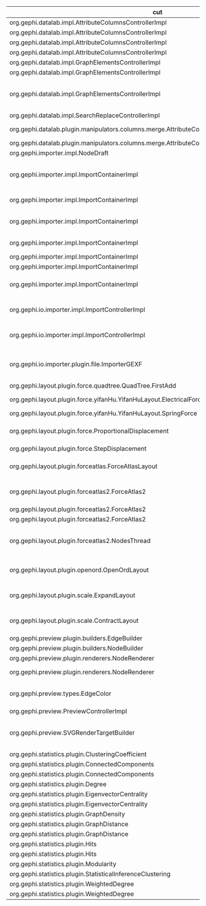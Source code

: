 | cut 	| mut 	| mocked 	| tests 	| oo 	| po 	| co 	| passing 	| failing 	| comments 	|
|---	|---	|---	|---	|---	|---	|---	|---	|---	|---	|
| org.gephi.datalab.impl.AttributeColumnsControllerImpl 	| setAttributeValue(Object,Element,Column) 	| Element.setAttribute(Column,Object) 	| 3 	| 1 	| 1 	| 1 	| 3 	| 0 	| - 	|
| org.gephi.datalab.impl.AttributeColumnsControllerImpl 	| canClearColumnData(Column) 	| not inv - Column.getId(), Column.isReadOnly() 	| 3 	| 1 	| 1 	| 1 	| 0 	| 3 	| NPE 	|
| org.gephi.datalab.impl.AttributeColumnsControllerImpl 	| addAttributeColumn(Table,String,Class) 	| Table.hasColumn(String) 	| 2 	| - 	| 1 	| 1 	| 2 	| 0 	| - 	|
| org.gephi.datalab.impl.AttributeColumnsControllerImpl 	| canConvertColumnToDynamic(Column) 	| Column.isReadOnly(), not inv - Column.getTitle() 	| 3 	| 1 	| 1 	| 1 	| 3 	| 0 	| - 	|
| org.gephi.datalab.impl.GraphElementsControllerImpl 	| createEdge(String,Node,Node,boolean,Object,Graph) 	| Graph.addEdge(Edge) 	| 2 	| - 	| 1 	| 1 	| 0 	| 2 	| NPE 	|
| org.gephi.datalab.impl.GraphElementsControllerImpl 	| createNode(String,Graph) 	| Graph.addNode(Node) 	| 2 	| - 	| 1 	| 1 	| 0 	| 2 	| NPE 	|
| org.gephi.datalab.impl.GraphElementsControllerImpl 	| mergeNodes(Graph,Node[],Node,Column[],AttributeRowsMergeStrategy[],boolean) 	| NodeProperties.x(), NodeProperties.y(), NodeProperties.z(), NodeProperties.size(), ElementProperties.r(), ElementProperties.g(), ElementProperties.b(), ElementProperties.alpha() 	| 2 	| - 	| 1 	| 1 	| 0 	| 2 	| NPE 	|
| org.gephi.datalab.impl.SearchReplaceControllerImpl 	| replaceAll(SearchOptions,String) 	| SearchReplaceController$SearchOptions.resetStatus() 	| 3 	| 1 	| 1 	| 1 	| 0 	| 3 	| NPE 	|
| org.gephi.datalab.plugin.manipulators.columns.merge.AttributeColumnsMergeStrategiesControllerImpl 	| mergeDateColumnsToTimeInterval(Table,Column,Column,SimpleDateFormat,String,String) 	| Column.getIndex(), DateFormat.setTimeZone(TimeZone) 	| 2 	| - 	| 1 	| 1 	| 0 	| 2 	| NPE 	|
| org.gephi.datalab.plugin.manipulators.columns.merge.AttributeColumnsMergeStrategiesControllerImpl 	| mergeNumericColumnsToTimeInterval(Table,Column,Column,double,double) 	| Column.getIndex() 	| 2 	| - 	| 1 	| 1 	| 0 	| 2 	| NPE 	|
| org.gephi.importer.impl.NodeDraft 	| addInterval(double,double) 	| TimeSet.add(Object) 	| 2 	| - 	| 1 	| 1 	| 2 	| 0 	| - 	|
| org.gephi.importer.impl.ImportContainerImpl 	| addEdge(EdgeDraft) 	| Object2IntMap.containsKey(Object), List.add(java.lang.Object), Object2IntFunction.put(Object,int), ElementDraft.getId() 	| 2 	| - 	| 1 	| 1 	| 0 	| 2 	| Class cast exception 	|
| org.gephi.importer.impl.ImportContainerImpl 	| addEdgeColumn(String,Class,boolean) 	| Object2ObjectMap.size(), not inv - Class.getSimpleName() 	| 2 	| - 	| 1 	| 1 	| 2 	| 0 	| - 	|
| org.gephi.importer.impl.ImportContainerImpl 	| addNode(NodeDraft) 	| Object2IntMap.containsKey(Object), List.add(Object), Object2IntFunction.put(Object,int) 	| 2 	| - 	| 1 	| 1 	| 0 	| 2 	| wanted but not invoked 	|
| org.gephi.importer.impl.ImportContainerImpl 	| addNodeColumn(String,Class,boolean) 	| Object2ObjectMap.size(), not inv - Class.getSimpleName() 	| 2 	| - 	| 1 	| 1 	| 2 	| 0 	| - 	|
| org.gephi.importer.impl.ImportContainerImpl 	| getNode(String) 	| Object2IntFunction.getInt(Object) 	| 2 	| - 	| 1 	| 1 	| 2 	| 0 	| - 	|
| org.gephi.importer.impl.ImportContainerImpl 	| nodeExists(String) 	| Object2IntMap.containsKey(Object) 	| 3 	| 1 	| 1 	| 1 	| 3 	| 0 	| - 	|
| org.gephi.importer.impl.ImportContainerImpl 	| verify() 	| not inv - Class.getSimpleName(), Object2IntMap.size() 	| 3 	| 1 	| 1 	| 1 	| 0 	| 3 	| array index out of bounds 	|
| org.gephi.io.importer.impl.ImportControllerImpl 	| process(Container[],Processor,Workspace) 	| Processor.setContainers(ContainerUnloader[]), Processor.setWorkspace(Workspace), Processor.process() 	| 2 	| - 	| 1 	| 1 	| 2 	| 0 	| - 	|
| org.gephi.io.importer.impl.ImportControllerImpl 	| importFile(Reader,FileImporter,File) 	| Reader.close(), FileImporter.setReader(Reader), Importer.execute(ContainerLoader) 	| 2 	| - 	| 1 	| 1 	| 0 	| 2 	| wanted but not invoked 	|
| org.gephi.io.importer.plugin.file.ImporterGEXF 	| execute(ContainerLoader) 	| XMLStreamReader.hasNext(), XMLStreamReader.next(), XMLStreamReader.getLocalName(), XMLStreamReader.close() 	| 3 	| 1 	| 1 	| 1 	| 0 	| 3 	| bad file descriptor 	|
| org.gephi.layout.plugin.force.quadtree.QuadTree.FirstAdd 	| addNode(Node) 	| Node.x(), Node.y() 	| 3 	| 1 	| 1 	| 1 	| 3 	| 0 	| - 	|
| org.gephi.layout.plugin.force.yifanHu.YifanHuLayout.ElectricalForce 	| calculateForce(Node,Node,float) 	| Node.x(), Node.y() 	| 2 	| - 	| 1 	| 1 	| PO 	| CO 	| 1 extra invocation 	|
| org.gephi.layout.plugin.force.yifanHu.YifanHuLayout.SpringForce 	| calculateForce(Node,Node,float) 	| not inv - Node.x(), Node.y() 	| 2 	| - 	| 1 	| 1 	| 2 	| 0 	| - 	|
| org.gephi.layout.plugin.force.ProportionalDisplacement 	| moveNode(Node,ForceVector) 	| Node.setX(float), Node.setY(float) 	| 2 	| - 	| 1 	| 1 	| CO 	| PO 	| different args expected 	|
| org.gephi.layout.plugin.force.StepDisplacement 	| moveNode(Node,ForceVector) 	| Node.x(), Node.y(), Node.setX(float), Node.setY(float) 	| 2 	| - 	| 1 	| 1 	| 2 	| 0 	| - 	|
| org.gephi.layout.plugin.forceatlas.ForceAtlasLayout 	| goAlgo() 	| Graph.getDegree(Node) 	| 2 	| - 	| 1 	| 1 	| 0 	| 2 	| wanted but not invoked 	|
| org.gephi.layout.plugin.forceatlas2.ForceAtlas2 	| initAlgo() 	| Graph.getDegree(Node) 	| 2 	| - 	| 1 	| 1 	| 0 	| 2 	| wanted but not invoked 	|
| org.gephi.layout.plugin.forceatlas2.ForceAtlas2 	| goAlgo() 	| Graph.getDegree(Node) 	| 2 	| - 	| 1 	| 1 	| 0 	| 2 	| NPE 	|
| org.gephi.layout.plugin.forceatlas2.ForceAtlas2 	| endAlgo() 	| ExecutorService.shutdown() 	| 2 	| - 	| 1 	| 1 	| 2 	| 0 	| - 	|
| org.gephi.layout.plugin.forceatlas2.NodesThread 	| run() 	| not inv - ForceFactory$RepulsionForce.apply(Node,Node), ForceFactory$RepulsionForce.apply(Node,double) 	| 4 	| - 	| 2 	| 2 	| 2PO 	| 2CO 	| wanted x times but was y times 	|
| org.gephi.layout.plugin.openord.OpenOrdLayout 	| initAlgo() 	| Graph.getNodeCount(), Control.initParams(Params,int), Control.initWorker(Worker) 	| 2 	| - 	| 1 	| 1 	| 0 	| 2 	| wanted but not invoked 	|
| org.gephi.layout.plugin.scale.ExpandLayout 	| goAlgo() 	| Graph.getNodeCount() 	| 2 	| - 	| 1 	| 1 	| 0 	| 2 	| wanted but not invoked 	|
| org.gephi.layout.plugin.scale.ContractLayout 	| goAlgo() 	| Graph.getNodeCount() 	| 2 	| - 	| 1 	| 1 	| 0 	| 2 	| wanted but not invoked 	|
| org.gephi.preview.plugin.builders.EdgeBuilder 	| getItems(Graph) 	| Graph.getEdgeCount(), Graph.isDirected(Edge) 	| 2 	| - 	| 1 	| 1 	| 0 	| 2 	| NPE 	|
| org.gephi.preview.plugin.builders.NodeBuilder 	| getItems(Graph) 	| Graph.getNodeCount() 	| 2 	| - 	| 1 	| 1 	| 0 	| 2 	| NPE 	|
| org.gephi.preview.plugin.renderers.NodeRenderer 	| getCanvasSize(Item,PreviewProperties) 	| PreviewProperties.getFloatValue(String) 	| 2 	| - 	| 1 	| 1 	| 2 	| 0 	| - 	|
| org.gephi.preview.plugin.renderers.NodeRenderer 	| renderPDF(Item,PDFTarget,PreviewProperties) 	| PreviewProperties.getFloatValue(String), PreviewProperties.getBooleanValue(String) 	| 2 	| - 	| 1 	| 1 	| 0 	| 2 	| NPE 	|
| org.gephi.preview.types.EdgeColor 	| getColor(Color,Color,Color) 	| Color.getRed(), Color.getGreen(), Color.getBlue(), Color.getAlpha() 	| 2 	| - 	| 1 	| 1 	| PO 	| CO 	| wanted but not invoked 	|
| org.gephi.preview.PreviewControllerImpl 	| getModel(Workspace) 	| Workspace.add(Object) 	| 2 	| - 	| 1 	| 1 	| 0 	| 2 	| NPE 	|
| org.gephi.preview.SVGRenderTargetBuilder 	| toHexString(Color) 	| Color.getRGB() 	| 3 	| 1 	| 1 	| 1 	| 2 	| CO 	| wanted 5 times but was one time 	|
| org.gephi.statistics.plugin.ClusteringCoefficient 	| initStartValues(Graph) 	| Graph.getNodeCount() 	| 2 	| - 	| 1 	| 1 	| 2 	| 0 	| - 	|
| org.gephi.statistics.plugin.ConnectedComponents 	| computeWeaklyConnectedComponents(Graph,HashMap) 	| Graph.getNodeCount() 	| 2 	| - 	| 1 	| 1 	| 0 	| 2 	| NPE 	|
| org.gephi.statistics.plugin.ConnectedComponents 	| top_tarjans(DirectedGraph,HashMap) 	| Graph.getNodeCount() 	| 2 	| - 	| 1 	| 1 	| 0 	| 2 	| NPE 	|
| org.gephi.statistics.plugin.Degree 	| execute(Graph) 	| Graph.isDirected(), Graph.setAttribute(String,Object) 	| 2 	| - 	| 1 	| 1 	| 0 	| 2 	| NPE 	|
| org.gephi.statistics.plugin.EigenvectorCentrality 	| calculateEigenvectorCentrality(Graph,double[],HashMap,HashMap,boolean,int) 	| Graph.getNodeCount() 	| 3 	| 1 	| 1 	| 1 	| 0 	| 3 	| NPE 	|
| org.gephi.statistics.plugin.EigenvectorCentrality 	| execute(Graph) 	| Graph.getNodeCount() 	| 2 	| - 	| 1 	| 1 	| 0 	| 2 	| NPE 	|
| org.gephi.statistics.plugin.GraphDensity 	| calculateDensity(Graph,boolean) 	| Graph.getEdgeCount(), Graph.getNodeCount() 	| 3 	| 1 	| 1 	| 1 	| 3 	| 0 	| - 	|
| org.gephi.statistics.plugin.GraphDistance 	| calculateDistanceMetrics(Graph,HashMap,boolean,boolean) 	| Graph.getNodeCount() 	| 2 	| - 	| 1 	| 1 	| 0 	| 2 	| NPE 	|
| org.gephi.statistics.plugin.GraphDistance 	| execute(Graph) 	| Graph.getNodeCount() 	| 2 	| - 	| 1 	| 1 	| 0 	| 2 	| NPE 	|
| org.gephi.statistics.plugin.Hits 	| calculateHits(Graph,double[],double[],Map,boolean,double) 	| Graph.getNodeCount() 	| 2 	| - 	| 1 	| 1 	| 0 	| 2 	| NPE 	|
| org.gephi.statistics.plugin.Hits 	| execute(Graph) 	| Graph.getNodeCount() 	| 2 	| - 	| 1 	| 1 	| 0 	| 2 	| NPE 	|
| org.gephi.statistics.plugin.Modularity 	| execute(Graph) 	| Graph.getNodeCount() 	| 2 	| - 	| 1 	| 1 	| 0 	| 2 	| NPE 	|
| org.gephi.statistics.plugin.StatisticalInferenceClustering 	| execute(Graph) 	| Graph.getNodeCount() 	| 2 	| - 	| 1 	| 1 	| 0 	| 2 	| NPE 	|
| org.gephi.statistics.plugin.WeightedDegree 	| calculateAverageWeightedDegree(Graph,boolean,boolean) 	| Graph.getNodeCount() 	| 2 	| - 	| 1 	| 1 	| 0 	| 2 	| NPE 	|
| org.gephi.statistics.plugin.WeightedDegree 	| execute(Graph) 	| Graph.isDirected() 	| 2 	| - 	| 1 	| 1 	| 0 	| 2 	| NPE 	|
